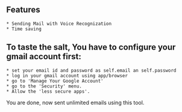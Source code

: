 ## Features
    * Sending Mail with Voice Recognization
    * Time saving

## To taste the salt, You have to configure your gmail account first:
    * set your email id and password as self.email an self.password
    * log in your gmail account using app/browser
    * go to 'Manage Your Google Account'
    * go to the 'Security' menu.
    * Allow the 'less secure apps'.
You are done, now sent unlimited emails using this tool.
